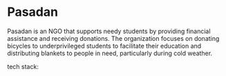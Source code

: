 # Pasadan
Pasadan is an NGO that supports needy students by providing financial assistance and receiving donations. The organization focuses on donating bicycles to underprivileged students to facilitate their education and distributing blankets to people in need, particularly during cold weather.

tech stack:
